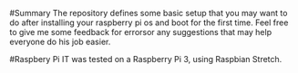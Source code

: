 #Summary
The repository defines some basic setup that you may want to do after installing your raspberry pi os and boot for the first time. Feel free to give me some feedback for errorsor any suggestions that may help everyone do his job easier.

#Raspbery Pi
IT was tested on a Raspberry Pi 3, using Raspbian Stretch.
